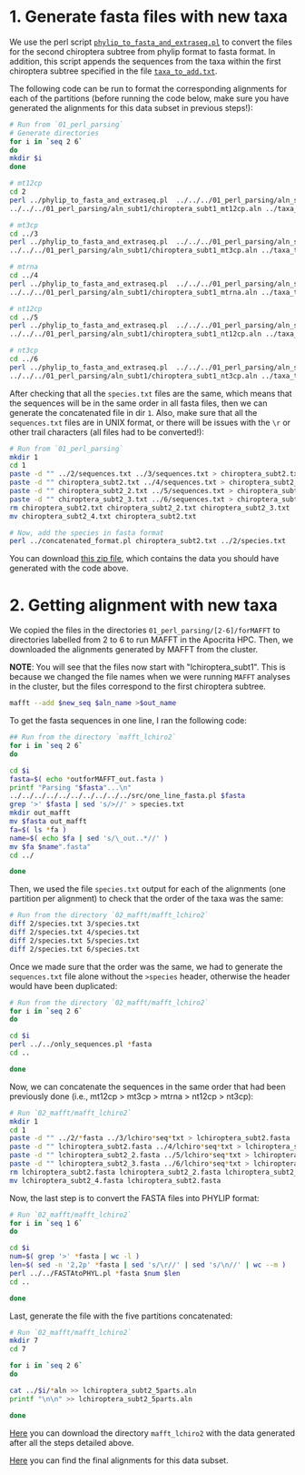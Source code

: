 # 1. Generate fasta files with new taxa
We use the perl script
[`phylip_to_fasta_and_extraseq.pl`](01_perl_parsing/phylip_to_fasta_and_extraseq.pl)
to convert the files for the second chiroptera subtree from phylip format to fasta format. In addition, this
script appends the sequences from the taxa within the first chiroptera subtree specified in the file 
[`taxa_to_add.txt`](01_perl_parsing/taxa_to_add.txt).

The following code can be run to format the corresponding alignments for each 
of the partitions (before running the code below, make sure you have generated the alignments 
for this data subset in previous steps!):

```sh
# Run from `01_perl_parsing`
# Generate directories
for i in `seq 2 6`
do
mkdir $i 
done 

# mt12cp
cd 2
perl ../phylip_to_fasta_and_extraseq.pl  ../../../01_perl_parsing/aln_subt2/chiroptera_subt2_mt12cp.aln \
../../../01_perl_parsing/aln_subt1/chiroptera_subt1_mt12cp.aln ../taxa_to_add.txt

# mt3cp
cd ../3 
perl ../phylip_to_fasta_and_extraseq.pl  ../../../01_perl_parsing/aln_subt2/chiroptera_subt2_mt3cp.aln \
../../../01_perl_parsing/aln_subt1/chiroptera_subt1_mt3cp.aln ../taxa_to_add.txt

# mtrna
cd ../4
perl ../phylip_to_fasta_and_extraseq.pl  ../../../01_perl_parsing/aln_subt2/chiroptera_subt2_mtrna.aln \
../../../01_perl_parsing/aln_subt1/chiroptera_subt1_mtrna.aln ../taxa_to_add.txt

# nt12cp
cd ../5
perl ../phylip_to_fasta_and_extraseq.pl  ../../../01_perl_parsing/aln_subt2/chiroptera_subt2_nt12cp.aln \
../../../01_perl_parsing/aln_subt1/chiroptera_subt1_nt12cp.aln ../taxa_to_add.txt

# nt3cp
cd ../6
perl ../phylip_to_fasta_and_extraseq.pl  ../../../01_perl_parsing/aln_subt2/chiroptera_subt2_nt3cp.aln \
../../../01_perl_parsing/aln_subt1/chiroptera_subt1_nt3cp.aln ../taxa_to_add.txt

```

After checking that all the `species.txt` files are the same, which means that 
the sequences will be in the same order in all fasta files, then 
we can generate the concatenated file in dir `1`. Also, make sure that all 
the `sequences.txt` files are in UNIX format, or there will be issues with 
the `\r` or other trail characters (all files had to be converted!):

```sh
# Run from `01_perl_parsing`
mkdir 1
cd 1
paste -d "" ../2/sequences.txt ../3/sequences.txt > chiroptera_subt2.txt 
paste -d "" chiroptera_subt2.txt ../4/sequences.txt > chiroptera_subt2_2.txt    
paste -d "" chiroptera_subt2_2.txt ../5/sequences.txt > chiroptera_subt2_3.txt 
paste -d "" chiroptera_subt2_3.txt ../6/sequences.txt > chiroptera_subt2_4.txt
rm chiroptera_subt2.txt chiroptera_subt2_2.txt chiroptera_subt2_3.txt
mv chiroptera_subt2_4.txt chiroptera_subt2.txt

# Now, add the species in fasta format
perl ../concatenated_format.pl chiroptera_subt2.txt ../2/species.txt
```

You can download
[this zip file](https://www.dropbox.com/s/2xl617lms7t7qmo/SeqBayesS2_filteraln2_chiroptera_02_MAFFT_subt2_01.zip?dl=0), 
which contains the data you should have generated with the code above. 


# 2. Getting alignment with new taxa 
We copied the files in the directories `01_perl_parsing/[2-6]/forMAFFT` to directories 
labelled from 2 to 6 to run MAFFT in the Apocrita HPC.
Then, we downloaded the alignments generated by MAFFT from the cluster.

**NOTE**: You will see that the files now start with "lchiroptera_subt1". This is because 
we changed the file names when we were running `MAFFT` analyses in the cluster, but the 
files correspond to the first chiroptera subtree.

```sh
mafft --add $new_seq $aln_name >$out_name
```

To get the fasta sequences in one line, I ran the following code:

```sh
## Run from the directory `mafft_lchiro2`
for i in `seq 2 6`
do

cd $i 
fasta=$( echo *outforMAFFT_out.fasta )
printf "Parsing "$fasta"...\n"
../../../../../../../../../../src/one_line_fasta.pl $fasta
grep '>' $fasta | sed 's/>//' > species.txt
mkdir out_mafft 
mv $fasta out_mafft
fa=$( ls *fa )
name=$( echo $fa | sed 's/\_out..*//' )
mv $fa $name".fasta"
cd ../

done
```

Then, we used the file `species.txt` output for each of the alignments (one partition per alignment) to check 
that the order of the taxa was the same:

```sh
# Run from the directory `02_mafft/mafft_lchiro2`
diff 2/species.txt 3/species.txt 
diff 2/species.txt 4/species.txt 
diff 2/species.txt 5/species.txt 
diff 2/species.txt 6/species.txt 
```

Once we made sure that the order was the same,
we had to generate the `sequences.txt` file alone without the `>species` header, otherwise the header 
would have been duplicated:

```sh
# Run from the directory `02_mafft/mafft_lchiro2`
for i in `seq 2 6`
do 

cd $i 
perl ../../only_sequences.pl *fasta
cd ..

done
```

Now, we can concatenate the sequences in the same order that had been previously done 
(i.e., mt12cp > mt3cp > mtrna > nt12cp > nt3cp):

```sh
# Run `02_mafft/mafft_lchiro2`
mkdir 1
cd 1
paste -d "" ../2/*fasta ../3/lchiro*seq*txt > lchiroptera_subt2.fasta 
paste -d "" lchiroptera_subt2.fasta ../4/lchiro*seq*txt > lchiroptera_subt2_2.fasta 
paste -d "" lchiroptera_subt2_2.fasta ../5/lchiro*seq*txt > lchiroptera_subt2_3.fasta 
paste -d "" lchiroptera_subt2_3.fasta ../6/lchiro*seq*txt > lchiroptera_subt2_4.fasta
rm lchiroptera_subt2.fasta lchiroptera_subt2_2.fasta lchiroptera_subt2_3.fasta
mv lchiroptera_subt2_4.fasta lchiroptera_subt2.fasta
```

Now, the last step is to convert the FASTA files into PHYLIP format:

```sh
# Run `02_mafft/mafft_lchiro2`
for i in `seq 1 6`
do 

cd $i
num=$( grep '>' *fasta | wc -l )
len=$( sed -n '2,2p' *fasta | sed 's/\r//' | sed 's/\n//' | wc --m )
perl ../../FASTAtoPHYL.pl *fasta $num $len 
cd ..

done
```

Last, generate the file with the five partitions concatenated:

```sh
# Run `02_mafft/mafft_lchiro2`
mkdir 7 
cd 7 

for i in `seq 2 6`
do 

cat ../$i/*aln >> lchiroptera_subt2_5parts.aln
printf "\n\n" >> lchiroptera_subt2_5parts.aln

done 
```

[Here](https://www.dropbox.com/s/2zeqewdec97fxos/SeqBayesS2_filteraln2_chiroptera_02_MAFFT_subt2_02.zip?dl=0)
you can download the directory `mafft_lchiro2` with the data generated after 
all the steps detailed above.

[Here](https://www.dropbox.com/s/5zwds5t26r5l29f/SeqBayesS2_Raln_chiroptera_subt2.zip?dl=0) 
you can find the final alignments for this data subset.